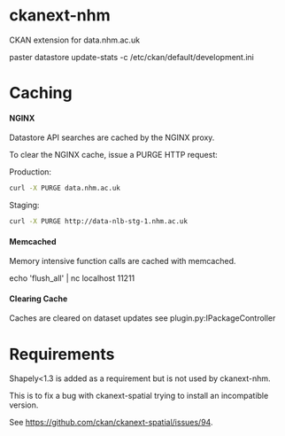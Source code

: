 ckanext-nhm
===========

CKAN extension for data.nhm.ac.uk

paster datastore update-stats -c /etc/ckan/default/development.ini



Caching
=======

#### NGINX

Datastore API searches are cached by the NGINX proxy.  

To clear the NGINX cache, issue a PURGE HTTP request:

Production: 

```bash
curl -X PURGE data.nhm.ac.uk
```

Staging: 

```bash
curl -X PURGE http://data-nlb-stg-1.nhm.ac.uk
```

#### Memcached

Memory intensive function calls are cached with memcached. 

echo 'flush_all' | nc localhost 11211

#### Clearing Cache

Caches are cleared on dataset updates see plugin.py:IPackageController


Requirements
============

Shapely<1.3 is added as a requirement but is not used by ckanext-nhm.

This is to fix a bug with ckanext-spatial trying to install an incompatible version.
 
See https://github.com/ckan/ckanext-spatial/issues/94.
